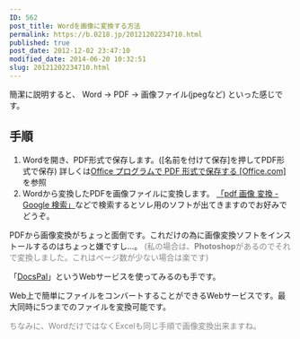 ```yaml
---
ID: 562
post_title: Wordを画像に変換する方法
permalink: https://b.0218.jp/20121202234710.html
published: true
post_date: 2012-12-02 23:47:10
modified_date: 2014-06-20 10:32:51
slug: 20121202234710.html
---
```

簡潔に説明すると、
Word → PDF → 画像ファイル(jpegなど)
といった感じです。
<!--more-->

<h2>手順</h2>

<ol>
<li>Wordを開き、PDF形式で保存します。([名前を付けて保存]を押してPDF形式で保存)
詳しくは<a href="http://goo.gl/qeVYC">Office プログラムで PDF 形式で保存する [Office.com]</a>を参照</li>
<li>Wordから変換したPDFを画像ファイルに変換します。
<a href="http://goo.gl/Wb6DR">「pdf 画像 変換 - Google 検索」</a>などで検索するとソレ用のソフトが出てきますのでお好みでどうぞ。</li>
</ol>

PDFから画像変換がちょっと面倒です。これだけの為に画像変換ソフトをインストールするのはちょっと嫌ですし…。
<span style="color:#888;">(私の場合は、<b>Photoshop</b>があるのでそれで変換しました。これはページ数が少ない場合は楽です)</span>

「<a href="http://www.docspal.com/">DocsPal</a>」というWebサービスを使ってみるのも手です。

Web上で簡単にファイルをコンバートすることができるWebサービスです。最大同時に5つまでのファイルを変換可能です。

<span style="color:#888;">ちなみに、WordだけではなくExcelも同じ手順で画像変換出来ますね。</span>